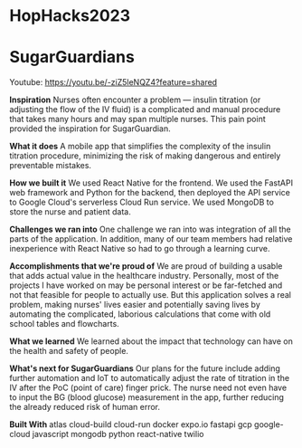 # HopHacks2023
# SugarGuardians

Youtube: https://youtu.be/-ziZ5leNQZ4?feature=shared

**Inspiration**
Nurses often encounter a problem — insulin titration (or adjusting the flow of the IV fluid) is a complicated and manual procedure that takes many hours and may span multiple nurses. This pain point provided the inspiration for SugarGuardian.

**What it does**
A mobile app that simplifies the complexity of the insulin titration procedure, minimizing the risk of making dangerous and entirely preventable mistakes.

**How we built it**
We used React Native for the frontend. We used the FastAPI web framework and Python for the backend, then deployed the API service to Google Cloud's serverless Cloud Run service. We used MongoDB to store the nurse and patient data.

**Challenges we ran into**
One challenge we ran into was integration of all the parts of the application. In addition, many of our team members had relative inexperience with React Native so had to go through a learning curve.

**Accomplishments that we're proud of**
We are proud of building a usable that adds actual value in the healthcare industry. Personally, most of the projects I have worked on may be personal interest or be far-fetched and not that feasible for people to actually use. But this application solves a real problem, making nurses' lives easier and potentially saving lives by automating the complicated, laborious calculations that come with old school tables and flowcharts.

**What we learned**
We learned about the impact that technology can have on the health and safety of people.

**What's next for SugarGuardians**
Our plans for the future include adding further automation and IoT to automatically adjust the rate of titration in the IV after the PoC (point of care) finger prick. The nurse need not even have to input the BG (blood glucose) measurement in the app, further reducing the already reduced risk of human error.

**Built With**
atlas
cloud-build
cloud-run
docker
expo.io
fastapi
gcp
google-cloud
javascript
mongodb
python
react-native
twilio

